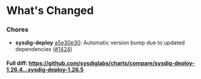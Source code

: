 # What's Changed

### Chores
- **sysdig-deploy** [a5e30e30](https://github.com/sysdiglabs/charts/commit/a5e30e301c3392044bdfe4756daf080945e1eb49): Automatic version bump due to updated dependencies ([#1424](https://github.com/sysdiglabs/charts/issues/1424))
#### Full diff: https://github.com/sysdiglabs/charts/compare/sysdig-deploy-1.26.4...sysdig-deploy-1.26.5
